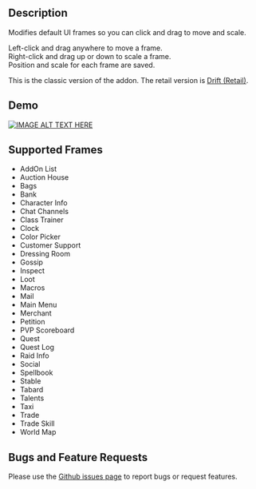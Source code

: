 ## Description
Modifies default UI frames so you can click and drag to move and scale.

Left-click and drag anywhere to move a frame.  
Right-click and drag up or down to scale a frame.  
Position and scale for each frame are saved.

This is the classic version of the addon. The retail version is [Drift (Retail)](https://www.curseforge.com/wow/addons/drift).

## Demo
[![IMAGE ALT TEXT HERE](http://img.youtube.com/vi/giUjFml4eJ8/0.jpg)](http://www.youtube.com/watch?v=giUjFml4eJ8)

## Supported Frames
* AddOn List
* Auction House
* Bags
* Bank
* Character Info
* Chat Channels
* Class Trainer
* Clock
* Color Picker
* Customer Support
* Dressing Room
* Gossip
* Inspect
* Loot
* Macros
* Mail
* Main Menu
* Merchant
* Petition
* PVP Scoreboard
* Quest
* Quest Log
* Raid Info
* Social
* Spellbook
* Stable
* Tabard
* Talents
* Taxi
* Trade
* Trade Skill
* World Map

## Bugs and Feature Requests
Please use the [Github issues page](https://github.com/jaredbwasserman/Drift/issues) to report bugs or request features.